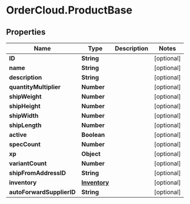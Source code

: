 # OrderCloud.ProductBase

## Properties
Name | Type | Description | Notes
------------ | ------------- | ------------- | -------------
**ID** | **String** |  | [optional] 
**name** | **String** |  | [optional] 
**description** | **String** |  | [optional] 
**quantityMultiplier** | **Number** |  | [optional] 
**shipWeight** | **Number** |  | [optional] 
**shipHeight** | **Number** |  | [optional] 
**shipWidth** | **Number** |  | [optional] 
**shipLength** | **Number** |  | [optional] 
**active** | **Boolean** |  | [optional] 
**specCount** | **Number** |  | [optional] 
**xp** | **Object** |  | [optional] 
**variantCount** | **Number** |  | [optional] 
**shipFromAddressID** | **String** |  | [optional] 
**inventory** | [**Inventory**](Inventory.md) |  | [optional] 
**autoForwardSupplierID** | **String** |  | [optional] 


